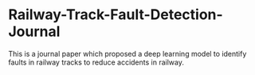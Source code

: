 # Railway-Track-Fault-Detection-Journal

This is a journal paper which proposed a deep learning model to identify faults in railway tracks to reduce accidents in railway.
